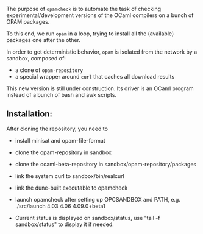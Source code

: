 The purpose of `opamcheck` is to automate the task of checking
experimental/development versions of the OCaml compilers on a bunch of
OPAM packages.

To this end, we run `opam` in a loop, trying to install all the
(available) packages one after the other.

In order to get deterministic behavior, `opam` is isolated from the
network by a sandbox, composed of:
- a clone of `opam-repository`
- a special wrapper around `curl` that caches all download results


This new version is still under construction. Its driver is an OCaml program
instead of a bunch of bash and awk scripts.

## Installation:

   After cloning the repository, you need to

   * install minisat and opam-file-format
   * clone the opam-repository in sandbox
   * clone the ocaml-beta-repository in sandbox/opam-repository/packages
   * link the system curl to sandbox/bin/realcurl
   * link the dune-built executable to opamcheck
   * launch opamcheck after setting up OPCSANDBOX and PATH, e.g.
         ./src/launch 4.03 4.06 4.09.0+beta1

   * Current status is displayed on sandbox/status, use "tail -f sandbox/status" to display it if needed.

